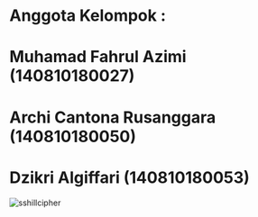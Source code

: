 # Anggota Kelompok :
# Muhamad Fahrul Azimi (140810180027)
# Archi Cantona Rusanggara (140810180050)
# Dzikri Algiffari (140810180053)
![sshillcipher](https://user-images.githubusercontent.com/47946683/94386903-e4b68b00-0172-11eb-8d21-24a3fab3e2d2.jpg)
